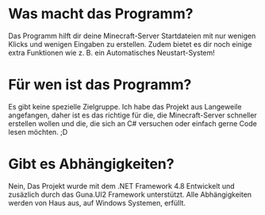 # Was macht das Programm?
Das Programm hilft dir deine Minecraft-Server Startdateien mit nur wenigen Klicks und wenigen Eingaben zu erstellen. Zudem bietet es dir noch einige extra Funktionen wie z. B. ein Automatisches Neustart-System!

# Für wen ist das Programm?
Es gibt keine spezielle Zielgruppe. Ich habe das Projekt aus Langeweile angefangen, daher ist es das richtige für die, die Minecraft-Server schneller erstellen wollen und die, die sich an C# versuchen oder einfach gerne Code lesen möchten. ;D

# Gibt es Abhängigkeiten?
Nein, Das Projekt wurde mit dem .NET Framework 4.8 Entwickelt und zusäzlich durch das Guna.UI2 Framework unterstützt. Alle Abhängigkeiten werden von Haus aus, auf Windows Systemen, erfüllt.

